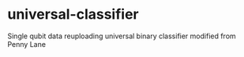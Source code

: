 # universal-classifier
Single qubit data reuploading universal binary classifier modified from Penny Lane

